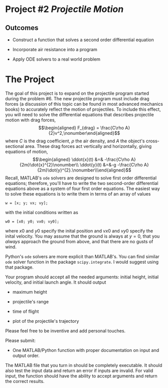 Project \#2 *Projectile Motion* 
===============================

Outcomes 
--------

-   Construct a function that solves a second order differential
    equation

-   Incorporate air resistance into a program

-   Apply ODE solvers to a real world problem

The Project 
===========

The goal of this project is to expand on the projectile program started
during the problem \#6. The new projectile program must include drag
forces (a discussion of this topic can be found in most advanced
mechanics books) to accurately reflect the motion of projectiles. To
include this effect, you will need to solve the differential equations
that describes projectile motion with drag forces, $$\begin{aligned}
F_{drag} = \frac{C\rho A}{2}v^2,\nonumber\end{aligned}$$ where $C$ is
the drag coefficient, $\rho$ the air density, and $A$ the object's
cross-sectional area. These drag forces act vertically and horizontally,
giving equations of motion, $$\begin{aligned}
\ddot{x}(t) &=& -\frac{C\rho A}{2m}\dot{x}^{2}\nonumber\\
\ddot{y}(t) &=&-g -\frac{C\rho A}{2m}\dot{y}^{2}.\nonumber\\\end{aligned}$$
Recall, MATLAB's `ode` solvers are designed to solve first order
differential equations; therefore, you'll have to write the two
second-order differential equations above as a system of four first
order equations. The easiest way to solve these equations is to write
them in terms of an array of values

    w = [x; y; vx; vy];

with the initial conditions written as

    w0 = [x0; y0; vx0; vy0];

where $x0$ and $y0$ specify the inital position and $vx0$ and $vy0$
specify the inital velocity. You may assume that the ground is always at
$y=0$, that you *always* approach the ground from above, and that there
are no gusts of wind.

Python's `ode` solvers are more explicit than MATLAB's. You can find
similar `ode` solver function in the package `scipy.integrate`. I would
suggest using that package.

Your program should accept all the needed arguments: initial height,
initial velocity, and initial launch angle. It should output

-   maximum height

-   projectile's range

-   time of flight

-   plot of the projectile's trajectory

Please feel free to be inventive and add personal touches.

Please submit:

-   One MATLAB/Python function with proper documentation on input and
    output order.

The MATLAB file that you turn in should be completely executable. It
should also test the input data and return an error if inputs are
invalid. For valid input, the function should have the ability to accept
arguments and return the correct results.
